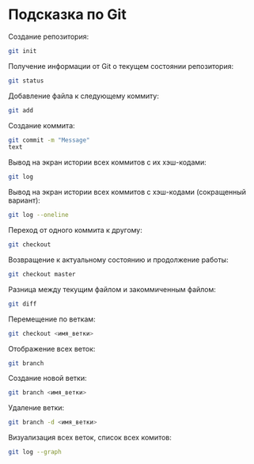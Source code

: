# Подсказка по Git

Создание репозитория:
```sh
git init
```
Получение информации от Git о текущем состоянии репозитория:
```sh
git status
```
Добавление файла к следующему коммиту:
```sh
git add
```
Создание коммита:
```sh
git commit -m "Message"
text
```
Вывод на экран истории всех коммитов с их хэш-кодами:
```sh
git log
```
Вывод на экран истории всех коммитов с хэш-кодами (сокращенный вариант):
```sh
git log --oneline
```
Переход от одного коммита к другому:
```sh
git checkout
```
Возвращение к актуальному состоянию и продолжение работы:
```sh
git checkout master
```
Разница между текущим файлом и закоммиченным файлом:
```sh
git diff
```
Перемещение по веткам:
```sh
git checkout <имя_ветки>
```
Отображение всех веток:
```sh
git branch
```
Cоздание новой ветки:
```sh
git branch <имя_ветки>
```
Удаление ветки:
```sh
git branch -d <имя_ветки>
```
Визуализация всех веток, список всех комитов:
```sh
git log --graph
```
